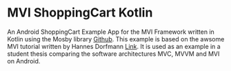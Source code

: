 # MVI ShoppingCart Kotlin
An Android ShoppingCart Example App for the MVI Framework written in Kotlin using the Mosby library [Github](https://github.com/sockeqwe/mosby). This example is based on the awsome MVI tutorial written by Hannes Dorfmann [Link](http://hannesdorfmann.com/android/mosby3-mvi-1). It is used as an example in a student thesis comparing the software architectures MVC, MVVM and MVI on Android.
